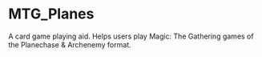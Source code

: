 # MTG_Planes
A card game playing aid. Helps users play Magic: The Gathering games of the Planechase &amp; Archenemy format.
